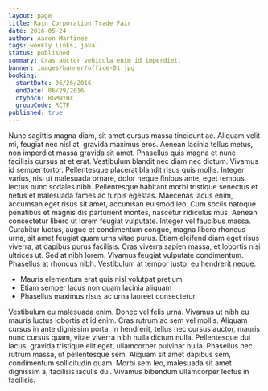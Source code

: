 ```yaml
---
layout: page
title: Rain Corporation Trade Fair
date: 2016-05-24
author: Aaron Martinez
tags: weekly links, java
status: published
summary: Cras auctor vehicula enim id imperdiet.
banner: images/banner/office-01.jpg
booking:
  startDate: 06/26/2016
  endDate: 06/29/2016
  ctyhocn: BGMNYHX
  groupCode: RCTF
published: true
---
```

Nunc sagittis magna diam, sit amet cursus massa tincidunt ac. Aliquam velit mi, feugiat nec nisl at, gravida maximus eros. Aenean lacinia tellus metus, non imperdiet massa gravida sit amet. Phasellus quis magna et nunc facilisis cursus at et erat. Vestibulum blandit nec diam nec dictum. Vivamus id semper tortor. Pellentesque placerat blandit risus quis mollis. Integer varius, nisi ut malesuada ornare, dolor neque finibus ante, eget tempus lectus nunc sodales nibh. Pellentesque habitant morbi tristique senectus et netus et malesuada fames ac turpis egestas. Maecenas lacus enim, accumsan eget risus sit amet, accumsan euismod leo.
Cum sociis natoque penatibus et magnis dis parturient montes, nascetur ridiculus mus. Aenean consectetur libero ut lorem feugiat vulputate. Integer vel faucibus massa. Curabitur luctus, augue et condimentum congue, magna libero rhoncus urna, sit amet feugiat quam urna vitae purus. Etiam eleifend diam eget risus viverra, at dapibus purus facilisis. Cras viverra sapien massa, et lobortis nisi ultrices ut. Sed at nibh lorem. Vivamus feugiat vulputate condimentum. Phasellus at rhoncus nibh. Vestibulum at tempor justo, eu hendrerit neque.

* Mauris elementum erat quis nisl volutpat pretium
* Etiam semper lacus non quam lacinia aliquam
* Phasellus maximus risus ac urna laoreet consectetur.

Vestibulum eu malesuada enim. Donec vel felis urna. Vivamus ut nibh eu mauris luctus lobortis at id enim. Cras rutrum ac sem vel mollis. Aliquam cursus in ante dignissim porta. In hendrerit, tellus nec cursus auctor, mauris nunc cursus quam, vitae viverra nibh nulla dictum nulla. Pellentesque dui lacus, gravida tristique elit eget, ullamcorper pulvinar nulla. Phasellus nec rutrum massa, ut pellentesque sem. Aliquam sit amet dapibus sem, condimentum sollicitudin quam. Morbi sem leo, malesuada sit amet dignissim a, facilisis iaculis dui. Vivamus bibendum ullamcorper lectus in facilisis.
